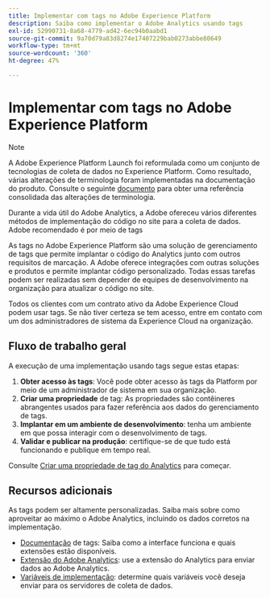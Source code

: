```yaml
---
title: Implementar com tags no Adobe Experience Platform
description: Saiba como implementar o Adobe Analytics usando tags
exl-id: 52990731-8a68-4779-ad42-6ec94b0aabd1
source-git-commit: 9a70d79a83d8274e17407229bab0273abbe80649
workflow-type: tm+mt
source-wordcount: '360'
ht-degree: 47%

---
```


# Implementar com tags no Adobe Experience Platform

>[!NOTE]
>A Adobe Experience Platform Launch foi reformulada como um conjunto de tecnologias de coleta de dados no Experience Platform. Como resultado, várias alterações de terminologia foram implementadas na documentação do produto. Consulte o seguinte [documento](https://experienceleague.adobe.com/docs/experience-platform/tags/term-updates.html?lang=en) para obter uma referência consolidada das alterações de terminologia.

Durante a vida útil do Adobe Analytics, a Adobe ofereceu vários diferentes métodos de implementação do código no site para a coleta de dados. Adobe recomendado é por meio de tags

As tags no Adobe Experience Platform são uma solução de gerenciamento de tags que permite implantar o código do Analytics junto com outros requisitos de marcação. A Adobe oferece integrações com outras soluções e produtos e permite implantar código personalizado. Todas essas tarefas podem ser realizadas sem depender de equipes de desenvolvimento na organização para atualizar o código no site.

Todos os clientes com um contrato ativo da Adobe Experience Cloud podem usar tags. Se não tiver certeza se tem acesso, entre em contato com um dos administradores de sistema da Experience Cloud na organização.

## Fluxo de trabalho geral

A execução de uma implementação usando tags segue estas etapas:

1. **Obter acesso às tags**: Você pode obter acesso às tags da Platform por meio de um administrador de sistema em sua organização.
2. **Criar uma propriedade** de tag: As propriedades são contêineres abrangentes usados para fazer referência aos dados do gerenciamento de tags.
3. **Implantar em um ambiente de desenvolvimento**: tenha um ambiente em que possa interagir com o desenvolvimento de tags.
4. **Validar e publicar na produção**: certifique-se de que tudo está funcionando e publique em tempo real.

Consulte [Criar uma propriedade de tag do Analytics](create-analytics-property.md) para começar.

## Recursos adicionais

As tags podem ser altamente personalizadas. Saiba mais sobre como aproveitar ao máximo o Adobe Analytics, incluindo os dados corretos na implementação.

* [Documentação](https://experienceleague.adobe.com/docs/experience-platform/tags/home.html?lang=en#) de tags: Saiba como a interface funciona e quais extensões estão disponíveis.
* [Extensão do Adobe Analytics](https://experienceleague.adobe.com/docs/experience-platform/tags/extensions/adobe/analytics/overview.html?lang=en): use a extensão do Analytics para enviar dados ao Adobe Analytics.
* [Variáveis de implementação](../vars/overview.md): determine quais variáveis você deseja enviar para os servidores de coleta de dados.
